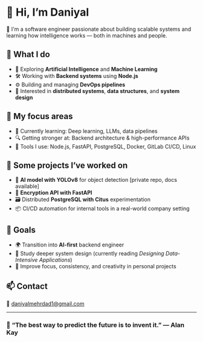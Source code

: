 # 👋 Hi, I’m Daniyal

🎯 I'm a software engineer passionate about building scalable systems and learning how intelligence works — both in machines and people.

## 🚀 What I do
- 🧠 Exploring **Artificial Intelligence** and **Machine Learning**
- 🛠️ Working with **Backend systems** using **Node.js**
- ⚙️ Building and managing **DevOps pipelines**
- 🧩 Interested in **distributed systems**, **data structures**, and **system design**

## 📂 My focus areas
- 🌱 Currently learning: Deep learning, LLMs, data pipelines
- 🔍 Getting stronger at: Backend architecture & high-performance APIs
- 🔧 Tools I use: Node.js, FastAPI, PostgreSQL, Docker, GitLab CI/CD, Linux

## 🧪 Some projects I’ve worked on
- 🧬 **AI model with YOLOv8** for object detection [private repo, docs available]
- 🔐 **Encryption API with FastAPI**
- 🗃️ Distributed **PostgreSQL with Citus** experimentation
- 📦 CI/CD automation for internal tools in a real-world company setting

## 📌 Goals
- 🌍 Transition into **AI-first** backend engineer
- 📖 Study deeper system design (currently reading *Designing Data-Intensive Applications*)
- 🧘 Improve focus, consistency, and creativity in personal projects

## 📫 Contact
📩 daniyalmehrdad1@gmail.com

---

### 🧠 “The best way to predict the future is to invent it.” — Alan Kay
